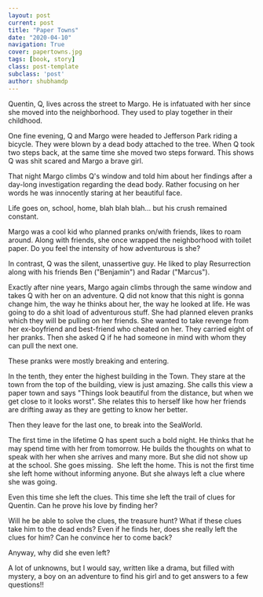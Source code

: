 ```yaml
---
layout: post
current: post
title: "Paper Towns"
date: "2020-04-10"
navigation: True
cover: papertowns.jpg
tags: [book, story]
class: post-template
subclass: 'post'
author: shubhamdp
---
```


Quentin, Q, lives across the street to Margo. He is infatuated with her since she moved into the neighborhood. They used to play together in their childhood.

One fine evening, Q and Margo were headed to Jefferson Park riding a bicycle. They were blown by a dead body attached to the tree. When Q took two steps back, at the same time she moved two steps forward. This shows Q was shit scared and Margo a brave girl.

That night Margo climbs Q's window and told him about her findings after a day-long investigation regarding the dead body. Rather focusing on her words he was innocently staring at her beautiful face.

Life goes on, school, home, blah blah blah... but his crush remained constant.

Margo was a cool kid who planned pranks on/with friends, likes to roam around. Along with friends, she once wrapped the neighborhood with toilet paper. Do you feel the intensity of how adventurous is she?

In contrast, Q was the silent, unassertive guy. He liked to play Resurrection along with his friends Ben ("Benjamin") and Radar ("Marcus").

Exactly after nine years, Margo again climbs through the same window and takes Q with her on an adventure. Q did not know that this night is gonna change him, the way he thinks about her, the way he looked at life. He was going to do a shit load of adventurous stuff. She had planned eleven pranks which they will be pulling on her friends. She wanted to take revenge from her ex-boyfriend and best-friend who cheated on her. They carried eight of her pranks. Then she asked Q if he had someone in mind with whom they can pull the next one.

These pranks were mostly breaking and entering.

In the tenth, they enter the highest building in the Town. They stare at the town from the top of the building, view is just amazing. She calls this view a paper town and says "Things look beautiful from the distance, but when we get close to it looks worst". She relates this to herself like how her friends are drifting away as they are getting to know her better.

Then they leave for the last one, to break into the SeaWorld.

The first time in the lifetime Q has spent such a bold night. He thinks that he may spend time with her from tomorrow. He builds the thoughts on what to speak with her when she arrives and many more. But she did not show up at the school. She goes missing.  She left the home. This is not the first time she left home without informing anyone. But she always left a clue where she was going.

Even this time she left the clues. This time she left the trail of clues for Quentin. Can he prove his love by finding her?

Will he be able to solve the clues, the treasure hunt? What if these clues take him to the dead ends? Even if he finds her, does she really left the clues for him? Can he convince her to come back?

Anyway, why did she even left?

A lot of unknowns, but I would say, written like a drama, but filled with mystery, a boy on an adventure to find his girl and to get answers to a few questions!!
